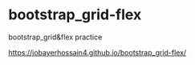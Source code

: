 # bootstrap_grid-flex
bootstrap_grid&amp;flex practice


https://jobayerhossain4.github.io/bootstrap_grid-flex/
